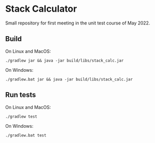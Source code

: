 # Stack Calculator
Small repository for first meeting in the unit test course of May 2022.

## Build
On Linux and MacOS:

```
./gradlew jar && java -jar build/libs/stack_calc.jar
```

On Windows:

```
./gradlew.bat jar && java -jar build/libs/stack_calc.jar
```

## Run tests
On Linux and MacOS:

```
./gradlew test
```

On Windows:

```
./gradlew.bat test
```

